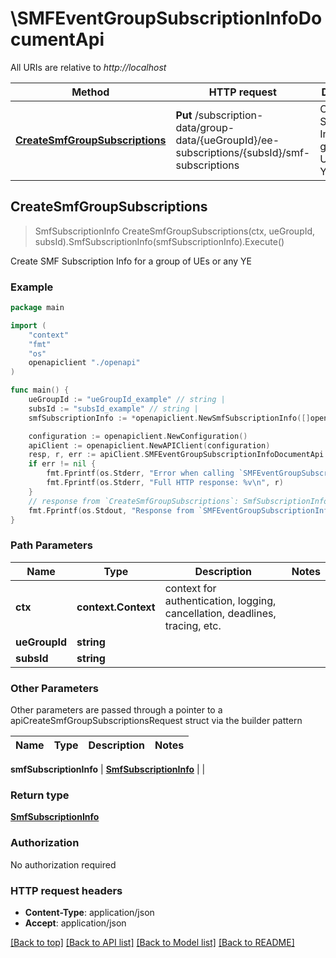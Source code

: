 # \SMFEventGroupSubscriptionInfoDocumentApi

All URIs are relative to *http://localhost*

Method | HTTP request | Description
------------- | ------------- | -------------
[**CreateSmfGroupSubscriptions**](SMFEventGroupSubscriptionInfoDocumentApi.md#CreateSmfGroupSubscriptions) | **Put** /subscription-data/group-data/{ueGroupId}/ee-subscriptions/{subsId}/smf-subscriptions | Create SMF Subscription Info for a group of UEs or any YE



## CreateSmfGroupSubscriptions

> SmfSubscriptionInfo CreateSmfGroupSubscriptions(ctx, ueGroupId, subsId).SmfSubscriptionInfo(smfSubscriptionInfo).Execute()

Create SMF Subscription Info for a group of UEs or any YE

### Example

```go
package main

import (
    "context"
    "fmt"
    "os"
    openapiclient "./openapi"
)

func main() {
    ueGroupId := "ueGroupId_example" // string | 
    subsId := "subsId_example" // string | 
    smfSubscriptionInfo := *openapiclient.NewSmfSubscriptionInfo([]openapiclient.SmfSubscriptionItem{*openapiclient.NewSmfSubscriptionItem("SmfInstanceId_example", "SubscriptionId_example")}) // SmfSubscriptionInfo | 

    configuration := openapiclient.NewConfiguration()
    apiClient := openapiclient.NewAPIClient(configuration)
    resp, r, err := apiClient.SMFEventGroupSubscriptionInfoDocumentApi.CreateSmfGroupSubscriptions(context.Background(), ueGroupId, subsId).SmfSubscriptionInfo(smfSubscriptionInfo).Execute()
    if err != nil {
        fmt.Fprintf(os.Stderr, "Error when calling `SMFEventGroupSubscriptionInfoDocumentApi.CreateSmfGroupSubscriptions``: %v\n", err)
        fmt.Fprintf(os.Stderr, "Full HTTP response: %v\n", r)
    }
    // response from `CreateSmfGroupSubscriptions`: SmfSubscriptionInfo
    fmt.Fprintf(os.Stdout, "Response from `SMFEventGroupSubscriptionInfoDocumentApi.CreateSmfGroupSubscriptions`: %v\n", resp)
}
```

### Path Parameters


Name | Type | Description  | Notes
------------- | ------------- | ------------- | -------------
**ctx** | **context.Context** | context for authentication, logging, cancellation, deadlines, tracing, etc.
**ueGroupId** | **string** |  | 
**subsId** | **string** |  | 

### Other Parameters

Other parameters are passed through a pointer to a apiCreateSmfGroupSubscriptionsRequest struct via the builder pattern


Name | Type | Description  | Notes
------------- | ------------- | ------------- | -------------


 **smfSubscriptionInfo** | [**SmfSubscriptionInfo**](SmfSubscriptionInfo.md) |  | 

### Return type

[**SmfSubscriptionInfo**](SmfSubscriptionInfo.md)

### Authorization

No authorization required

### HTTP request headers

- **Content-Type**: application/json
- **Accept**: application/json

[[Back to top]](#) [[Back to API list]](../README.md#documentation-for-api-endpoints)
[[Back to Model list]](../README.md#documentation-for-models)
[[Back to README]](../README.md)

